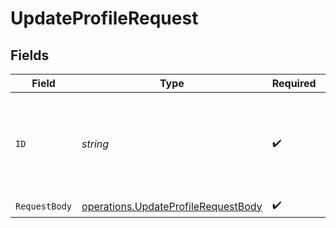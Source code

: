 # UpdateProfileRequest


## Fields

| Field                                                                                      | Type                                                                                       | Required                                                                                   | Description                                                                                | Example                                                                                    |
| ------------------------------------------------------------------------------------------ | ------------------------------------------------------------------------------------------ | ------------------------------------------------------------------------------------------ | ------------------------------------------------------------------------------------------ | ------------------------------------------------------------------------------------------ |
| `ID`                                                                                       | *string*                                                                                   | :heavy_check_mark:                                                                         | Provide the ID of the item you want to perform this operation on.                          | pfl_QkEhN94Ba                                                                              |
| `RequestBody`                                                                              | [operations.UpdateProfileRequestBody](../../models/operations/updateprofilerequestbody.md) | :heavy_check_mark:                                                                         | N/A                                                                                        |                                                                                            |